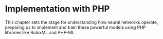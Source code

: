# Implementation with PHP

This chapter sets the stage for understanding how neural networks operate, preparing us to implement and train these powerful models using PHP libraries like RubixML and PHP-ML.
